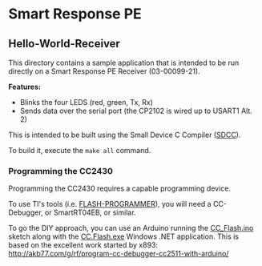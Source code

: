 # Smart Response PE

## Hello-World-Receiver
This directory contains a sample application that is intended to be run directly on a Smart Response PE Receiver (03-00099-21).

**Features:**
* Blinks the four LEDS (red, green, Tx, Rx)
* Sends data over the serial port (the CP2102 is wired up to USART1 Alt. 2)

This is intended to be built using the Small Device C Compiler ([SDCC](http://sdcc.sourceforge.net/)).

To build it, execute the `make all` command.

### Programming the CC2430
Programming the CC2430 requires a capable programming device.

To use TI's tools (i.e. [FLASH-PROGRAMMER](http://www.ti.com/tool/FLASH-PROGRAMMER)), you will need a CC-Debugger, or SmartRT04EB, or similar.

To go the DIY approach, you can use an Arduino running the [CC_Flash.ino](https://github.com/serisman/CC.Flash/blob/master/CC_Flash/CC_Flash.ino) sketch along with the [CC.Flash.exe](https://github.com/serisman/CC.Flash/blob/master/CC.Flash.exe) Windows .NET application.
This is based on the excellent work started by x893: http://akb77.com/g/rf/program-cc-debugger-cc2511-with-arduino/
